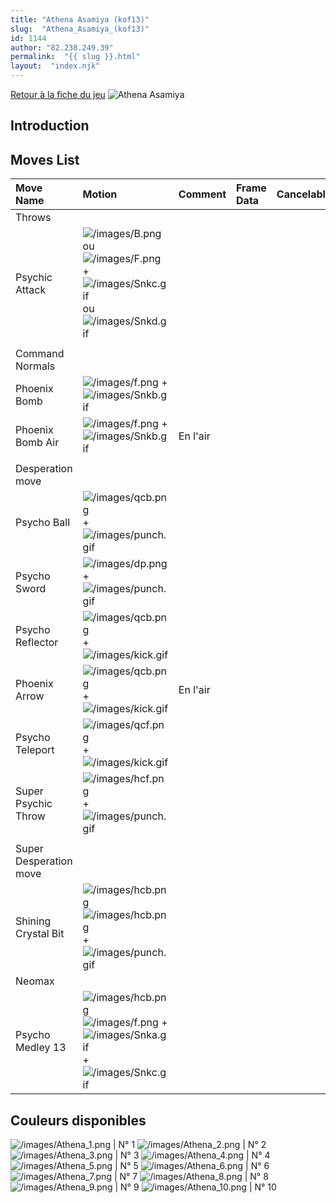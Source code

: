```yaml
---
title: "Athena Asamiya (kof13)"
slug:  "Athena_Asamiya_(kof13)"
id: 1144
author: "82.238.249.39"
permalink:  "{{ slug }}.html"
layout:  "index.njk"
---
```


[Retour à la fiche du
jeu](http://basgrospoing.fr/wiki/index.php?title=The_King_of_Fighters_XIII)
![Athena Asamiya](/images/Athenakof13.gif "Athena Asamiya")

## Introduction

## Moves List

| Move Name              | Motion                                                                                                                                                          | Comment  | Frame Data | Cancelable | Damage LOW/HIGH/EX |
|:-----------------------|:----------------------------------------------------------------------------------------------------------------------------------------------------------------|:---------|:-----------|:-----------|:-------------------|
| Throws                 |                                                                                                                                                                 |          |            |            |                    |
| Psychic Attack         | ![](/images/B.png "/images/B.png") ou ![](/images/F.png "/images/F.png") + ![](/images/Snkc.gif "/images/Snkc.gif") ou ![](/images/Snkd.gif "/images/Snkd.gif") |          |            |            | 100                |
|                        |                                                                                                                                                                 |          |            |            |                    |
| Command Normals        |                                                                                                                                                                 |          |            |            |                    |
| Phoenix Bomb           | ![](/images/f.png "/images/f.png") + ![](/images/Snkb.gif "/images/Snkb.gif")                                                                                   |          |            |            |                    |
| Phoenix Bomb Air       | ![](/images/f.png "/images/f.png") + ![](/images/Snkb.gif "/images/Snkb.gif")                                                                                   | En l'air |            |            |                    |
|                        |                                                                                                                                                                 |          |            |            |                    |
| Desperation move       |                                                                                                                                                                 |          |            |            |                    |
| Psycho Ball            | ![](/images/qcb.png "/images/qcb.png") + ![](/images/punch.gif "/images/punch.gif")                                                                             |          |            |            |                    |
| Psycho Sword           | ![](/images/dp.png "/images/dp.png") + ![](/images/punch.gif "/images/punch.gif")                                                                               |          |            |            |                    |
| Psycho Reflector       | ![](/images/qcb.png "/images/qcb.png") + ![](/images/kick.gif "/images/kick.gif")                                                                               |          |            |            |                    |
| Phoenix Arrow          | ![](/images/qcb.png "/images/qcb.png") + ![](/images/kick.gif "/images/kick.gif")                                                                               | En l'air |            |            |                    |
| Psycho Teleport        | ![](/images/qcf.png "/images/qcf.png")+![](/images/kick.gif "/images/kick.gif")                                                                                 |          |            |            |                    |
| Super Psychic Throw    | ![](/images/hcf.png "/images/hcf.png")+![](/images/punch.gif "/images/punch.gif")                                                                               |          |            |            |                    |
|                        |                                                                                                                                                                 |          |            |            |                    |
| Super Desperation move |                                                                                                                                                                 |          |            |            |                    |
| Shining Crystal Bit    | ![](/images/hcb.png "/images/hcb.png")![](/images/hcb.png "/images/hcb.png")+![](/images/punch.gif "/images/punch.gif")                                         |          |            |            |                    |
| Neomax                 |                                                                                                                                                                 |          |            |            |                    |
| Psycho Medley 13       | ![](/images/hcb.png "/images/hcb.png")![](/images/f.png "/images/f.png") + ![](/images/Snka.gif "/images/Snka.gif")+![](/images/Snkc.gif "/images/Snkc.gif")    |          |            |            |                    |

## Couleurs disponibles

![](/images/Athena_1.png "/images/Athena_1.png") \| N° 1
![](/images/Athena_2.png "/images/Athena_2.png") \| N° 2
![](/images/Athena_3.png "/images/Athena_3.png") \| N° 3
![](/images/Athena_4.png "/images/Athena_4.png") \| N° 4
![](/images/Athena_5.png "/images/Athena_5.png") \| N° 5
![](/images/Athena_6.png "/images/Athena_6.png") \| N° 6
![](/images/Athena_7.png "/images/Athena_7.png") \| N° 7
![](/images/Athena_8.png "/images/Athena_8.png") \| N° 8
![](/images/Athena_9.png "/images/Athena_9.png") \| N° 9
![](/images/Athena_10.png "/images/Athena_10.png") \| N° 10
